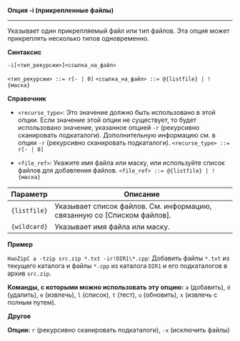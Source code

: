 ﻿**Опция -i (прикрепленные файлы)**

--------------------------------------------------------------------------------

Указывает один прикрепляемый файл или тип файлов. Эта опция может прикреплять несколько типов одновременно.

**Синтаксис**

`-i[<тип_рекурсии>]<ссылка_на_файл>`

`<тип_рекурсии> ::= r[- | 0]`
`<ссылка_на_файл> ::= @{listfile} | !{маска}`

**Справочник**

* `<recurse_type>`: Это значение должно быть использовано в этой опции. Если значение этой опции не существует, то будет использовано значение, указанное опцией `-r` (рекурсивно сканировать подкаталоги). Дополнительную информацию см. в опции `-r` (рекурсивно сканировать подкаталоги).
`<recurse_type> ::= r[- | 0]`

* `<file_ref>`: Укажите имя файла или маску, или используйте список файлов для добавления файлов.
`<file_ref> ::= @{listfile} | !{маска}`

| Параметр    | Описание                                                        |
|------------|-----------------------------------------------------------------|
| `{listfile}` | Указывает список файлов. См. информацию, связанную со [Списком файлов]. |
| `{wildcard}` | Указывает имя файла или маску.                                |

**Пример**

`HaoZipC a -tzip src.zip *.txt -ir!DIR1\*.cpp`: Добавить файлы `*.txt` из текущего каталога и файлы `*.cpp` из каталога `DIR1` и его подкаталогов в архив `src.zip`.

**Команды, с которыми можно использовать эту опцию:** `a` (добавить), `d` (удалить), `e` (извлечь), `l` (список), `t` (тест), `u` (обновить), `x` (извлечь с полным путем).

**Другое**

**Опции:** `r` (рекурсивно сканировать подкаталоги), `-x` (исключить файлы)

